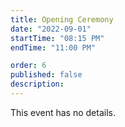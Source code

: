 ```yaml
---
title: Opening Ceremony
date: "2022-09-01"
startTime: "08:15 PM"
endTime: "11:00 PM"

order: 6
published: false
description: 
---
```


This event has no details.
